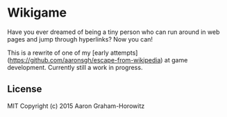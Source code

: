 # Wikigame

Have you ever dreamed of being a tiny person who can run around in web pages
and jump through hyperlinks? Now you can!

This is a rewrite of one of my
[early attempts] (https://github.com/aaronsgh/escape-from-wikipedia)
at game development. Currently still a work in progress.

## License
MIT Copyright (c) 2015 Aaron Graham-Horowitz

